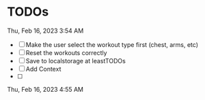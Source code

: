 # TODOs

Thu, Feb 16, 2023 3:54 AM

- [ ] Make the user select the workout type first (chest, arms, etc)
- [ ] Reset the workouts correctly
- [ ] Save to localstorage at leastTODOs
- [ ] Add Context
- [ ]

Thu, Feb 16, 2023 4:55 AM
